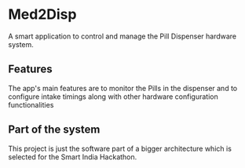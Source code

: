 # Med2Disp

A smart application to control and manage the Pill Dispenser hardware system.

## Features

The app's main features are to monitor the Pills in the dispenser and to configure intake timings along with other hardware configuration functionalities

## Part of the system

This project is just the software part of a bigger architecture which is selected for the Smart India Hackathon.
